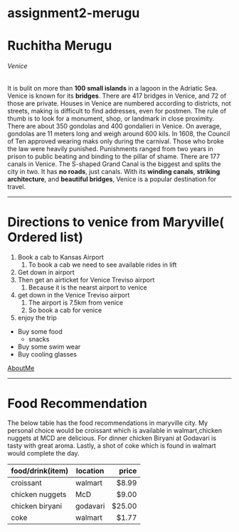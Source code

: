# assignment2-merugu
# Ruchitha Merugu
###### Venice

It is bulit on more than **100 small islands** in a lagoon in the Adriatic Sea. Venice is known for its **bridges**. There are 417 bridges in Venice, and 72 of those are private. Houses in Venice are numbered according to districts, not streets, making is difficult to find addresses, even for postmen. The rule of thumb is to look for a monument, shop, or landmark in close proximity. There are about 350 gondolas and 400 gondalieri in Venice. On average, gondolas are 11 meters long and weigh around 600 kils. In 1608, the Council of Ten approved wearing maks only during the carnival. Those who broke the law were heavily punished. Punishments ranged from two years in prison to public beating and binding to the pillar of shame. There are 177 canals in Venice. The S-shaped Grand Canal is the biggest and splits the city in two. It has **no roads**, just canals. With its **winding canals**, **striking architecture**, and **beautiful bridges**, Venice is a popular destination for travel.

***

# Directions to venice from Maryville( Ordered list)
1. Book a cab to Kansas Airport
    1. To book a cab we need to see available rides in lift
2. Get down in airport
3. Then get an airticket for Venice Treviso airport
    1. Because it is the nearst airport to venice
4. get down in the Venice Treviso airport
    1. The airport is 7.5km from venice 
    2. So book a cab for venice
5. enjoy the trip

* Buy some food
  * snacks
* Buy some swim wear
* Buy cooling glasses

[AboutMe](https://github.com/S545389/assignment2-merugu/blob/main/AboutMe.md)

***

# Food Recommendation

The below table has the food recommendations in maryville city. My personal choice would be croissant which is available in  walmart,chicken nuggets at MCD are delicious. For dinner chicken Biryani at Godavari is tasty with great aroma. Lastly, a shot of coke which is found in walmart would complete the day.

|  food/drink(item)         |   location   |   price   |
|        ----                      |       ---    | ---: |
| croissant                 |    walmart   |   $8.99   |
| chicken nuggets           |     McD      |   $9.00   |
| chicken biryani           |   godavari   |  $25.00   |
| coke                      |   walmart    |   $1.77   |


